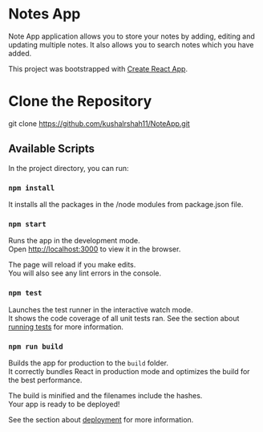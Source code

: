 # Notes App

Note App application allows you to store your notes by adding, editing and updating multiple notes. It also allows you to search notes which you have added.

This project was bootstrapped with [Create React App](https://github.com/facebook/create-react-app).

# Clone the Repository

git clone https://github.com/kushalrshah11/NoteApp.git

## Available Scripts

In the project directory, you can run:

### `npm install`

It installs all the packages in the /node modules from package.json file.

### `npm start`

Runs the app in the development mode.\
Open [http://localhost:3000](http://localhost:3000) to view it in the browser.

The page will reload if you make edits.\
You will also see any lint errors in the console.

### `npm test`

Launches the test runner in the interactive watch mode.\
It shows the code coverage of all unit tests ran.
See the section about [running tests](https://facebook.github.io/create-react-app/docs/running-tests) for more information.

### `npm run build`

Builds the app for production to the `build` folder.\
It correctly bundles React in production mode and optimizes the build for the best performance.

The build is minified and the filenames include the hashes.\
Your app is ready to be deployed!

See the section about [deployment](https://facebook.github.io/create-react-app/docs/deployment) for more information.

